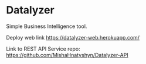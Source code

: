 # Datalyzer
Simple Business Intelligence tool.

Deploy web link https://datalyzer-web.herokuapp.com/

Link to REST API Service repo: https://github.com/MishaHnatyshyn/Datalyzer-API
